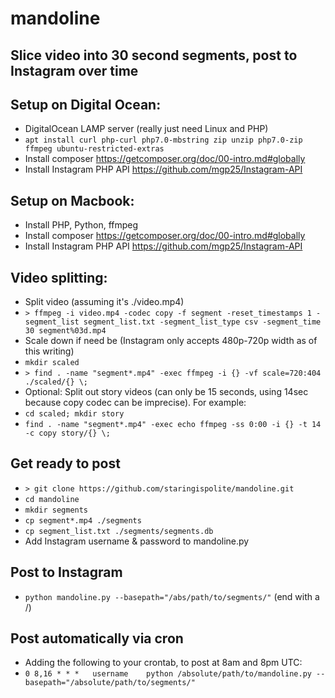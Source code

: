 # mandoline

## Slice video into 30 second segments, post to Instagram over time

## Setup on Digital Ocean:
- DigitalOcean LAMP server (really just need Linux and PHP)
- `apt install curl php-curl php7.0-mbstring zip unzip php7.0-zip ffmpeg ubuntu-restricted-extras` 
- Install composer https://getcomposer.org/doc/00-intro.md#globally
- Install Instagram PHP API https://github.com/mgp25/Instagram-API

## Setup on Macbook:
- Install PHP, Python, ffmpeg
- Install composer https://getcomposer.org/doc/00-intro.md#globally
- Install Instagram PHP API https://github.com/mgp25/Instagram-API

## Video splitting:
- Split video (assuming it's ./video.mp4)
- `> ffmpeg -i video.mp4 -codec copy -f segment -reset_timestamps 1 -segment_list segment_list.txt -segment_list_type csv -segment_time 30 segment%03d.mp4`
- Scale down if need be (Instagram only accepts 480p-720p width as of this writing)
- `mkdir scaled`
- `> find . -name "segment*.mp4" -exec ffmpeg -i {} -vf scale=720:404 ./scaled/{} \;`
- Optional: Split out story videos (can only be 15 seconds, using 14sec because copy codec can be imprecise). For example:
- `cd scaled; mkdir story`
- `find . -name "segment*.mp4" -exec echo ffmpeg -ss 0:00 -i {} -t 14 -c copy story/{} \;`

## Get ready to post
- `> git clone https://github.com/staringispolite/mandoline.git`
- `cd mandoline`
- `mkdir segments`
- `cp segment*.mp4 ./segments`
- `cp segment_list.txt ./segments/segments.db`
- Add Instagram username & password to mandoline.py

## Post to Instagram
- `python mandoline.py --basepath="/abs/path/to/segments/"` (end with a /)

## Post automatically via cron
- Adding the following to your crontab, to post at 8am and 8pm UTC:
- `0 8,16 * * *   username    python /absolute/path/to/mandoline.py --basepath="/absolute/path/to/segments/"`
